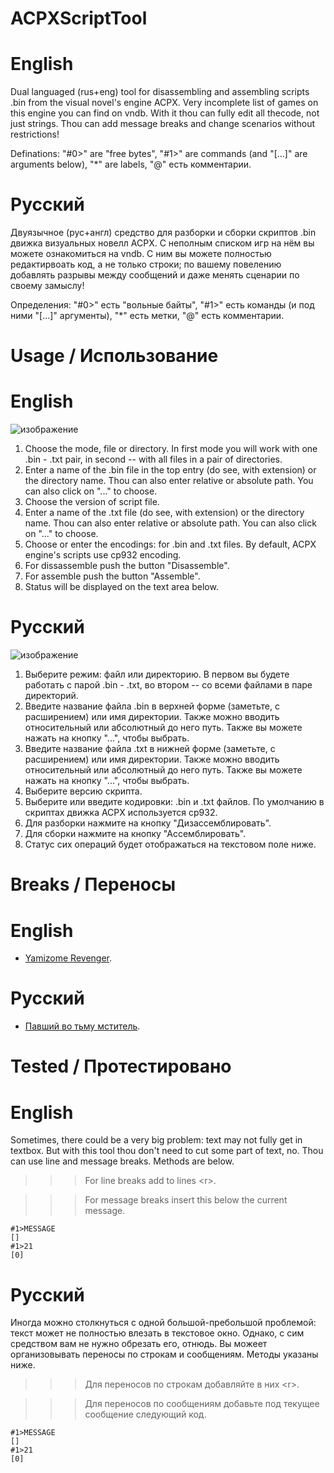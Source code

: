 # ACPXScriptTool
# English
Dual languaged (rus+eng) tool for disassembling and assembling scripts .bin from the visual novel's engine ACPX. Very incomplete list of games on this engine you can find on vndb. With it thou can fully edit all thecode, not just strings. Thou can add message breaks and change scenarios without restrictions!

Definations: "#0>" are "free bytes", "#1>" are commands (and "[...]" are arguments below), "*" are labels, "@" есть комментарии.

# Русский
Двуязычное (рус+англ) средство для разборки и сборки скриптов .bin движка визуальных новелл ACPX. С неполным списком игр на нём вы можете ознакомиться на vndb. С ним вы можете полностью редактирвоать код, а не только строки; по вашему повелению добавлять разрывы между сообщений и даже менять сценарии по своему замыслу!

Определения: "#0>" есть "вольные байты", "#1>" есть команды (и под ними "[...]" аргументы), "*" есть метки, "@" есть комментарии.

# Usage / Использование
# English
![изображение](https://user-images.githubusercontent.com/66121918/214245322-3512616e-17c5-4008-b2d4-a78d4689fc89.png)

1. Choose the mode, file or directory. In first mode you will work with one .bin - .txt pair, in second -- with all files in a pair of directories.
2. Enter a name of the .bin file in the top entry (do see, with extension) or the directory name. Thou can also enter relative or absolute path. You can also click on "..." to choose.
3. Choose the version of script file.
4. Enter a name of the .txt file (do see, with extension) or the directory name. Thou can also enter relative or absolute path. You can also click on "..." to choose.
5. Choose or enter the encodings: for .bin and .txt files. By default, ACPX engine's scripts use cp932 encoding.
6. For dissassemble push the button "Disassemble".
7. For assemble push the button "Assemble".
8. Status will be displayed on the text area below.

# Русский
![изображение](https://user-images.githubusercontent.com/66121918/214245251-cecf372e-2a5d-49d4-ab9d-f2e443d82798.png)

1. Выберите режим: файл или директорию. В первом вы будете работать с парой .bin - .txt, во втором -- со всеми файлами в паре директорий.
2. Введите название файла .bin в верхней форме (заметьте, с расширением) или имя директории. Также можно вводить относительный или абсолютный до него путь. Также вы можете нажать на кнопку "...", чтобы выбрать.
3. Введите название файла .txt в нижней форме (заметьте, с расширением) или имя директории. Также можно вводить относительный или абсолютный до него путь. Также вы можете нажать на кнопку "...", чтобы выбрать.
4. Выберите версию скрипта.
5. Выберите или введите кодировки: .bin и .txt файлов. По умолчанию в скриптах движка ACPX используется cp932.
6. Для разборки нажмите на кнопку "Дизассемблировать".
7. Для сборки нажмите на кнопку "Ассемблировать".
8. Статус сих операций будет отображаться на текстовом поле ниже.

# Breaks / Переносы
# English
- [Yamizome Revenger](https://vndb.org/v22739).

# Русский
- [Павший во тьму мститель](https://vndb.org/v22739).

# Tested / Протестировано
# English
Sometimes, there could be a very big problem: text may not fully get in textbox. But with this tool thou don't need to cut some part of text, no. Thou can use line and message breaks. Methods are below.
>>> For line breaks add to lines \<r\>.

>>> For message breaks insert this below the current message.

```
#1>MESSAGE 
[]
#1>21 
[0]
```

# Русский
Иногда можно столкнуться с одной большой-пребольшой проблемой: текст может не полностью влезать в текстовое окно. Однако, с сим средством вам не нужно обрезать его, отнюдь. Вы можеет организовывать переносы по строкам и сообщениям. Методы указаны ниже.
>>> Для переносов по строкам добавляйте в них \<r\>.

>>>Для переносов по сообщениям добавьте под текущее сообщение следующий код.

```
#1>MESSAGE 
[]
#1>21 
[0]
```
